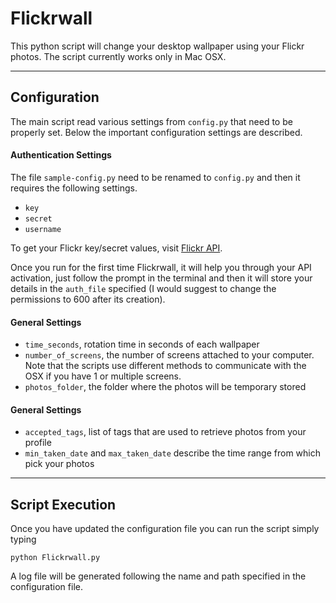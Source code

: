 # Flickrwall

This python script will change your desktop wallpaper using your Flickr photos.
The script currently works only in Mac OSX.

------------
<h2>Configuration</h2>

The main script read various settings from `config.py` that need to be properly set.
Below the important configuration settings are described. 

<h4>Authentication Settings</h4>

The file `sample-config.py` need to be renamed to `config.py` and then it requires the following settings.
* `key`
* `secret`
* `username`

To get your Flickr key/secret values, visit [Flickr API](https://www.flickr.com/services/api/auth.howto.web.html).

Once you run for the first time Flickrwall, it will help you through your API activation, just follow the prompt in the terminal and then it will store your details in the `auth_file` specified (I would suggest to change the permissions to 600 after its creation). 

<h4>General Settings</h4>

* `time_seconds`, rotation time in seconds of each wallpaper
* `number_of_screens`, the number of screens attached to your computer. Note that the scripts use different methods to communicate with the OSX if you have 1 or multiple screens.
* `photos_folder`, the folder where the photos will be temporary stored

<h4>General Settings</h4>

* `accepted_tags`, list of tags that are used to retrieve photos from your profile
* `min_taken_date` and `max_taken_date` describe the time range from which pick your photos


------------
<h2>Script Execution</h2>

Once you have updated the configuration file you can run the script simply typing 
``` 
python Flickrwall.py
```
A log file will be generated following the name and path specified in the configuration file.